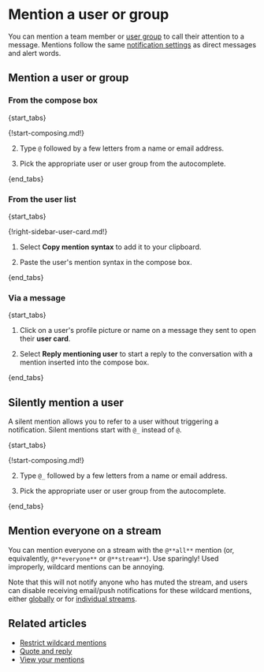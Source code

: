 # Mention a user or group

You can mention a team member or [user group](/help/user-groups) to call their attention to a
message. Mentions follow the same
[notification settings](/help/dm-mention-alert-notifications) as direct
messages and alert words.

## Mention a user or group

### From the compose box

{start_tabs}

{!start-composing.md!}

2. Type `@` followed by a few letters from a name or email address.

3. Pick the appropriate user or user group from the autocomplete.

{end_tabs}

### From the user list

{start_tabs}

{!right-sidebar-user-card.md!}

1. Select **Copy mention syntax** to add it to your clipboard.

1. Paste the user's mention syntax in the compose box.

{end_tabs}

### Via a message

{start_tabs}

1. Click on a user's profile picture or name on a message they sent
   to open their **user card**.

1. Select **Reply mentioning user** to start a reply to the conversation
   with a mention inserted into the compose box.

{end_tabs}

## Silently mention a user

A silent mention allows you to refer to a user without triggering a
notification. Silent mentions start with `@_` instead of `@`.

{start_tabs}

{!start-composing.md!}

2. Type `@_` followed by a few letters from a name or email address.

3. Pick the appropriate user or user group from the autocomplete.

{end_tabs}

## Mention everyone on a stream

You can mention everyone on a stream with the `@**all**` mention (or,
equivalently, `@**everyone**` or `@**stream**`). Use sparingly! Used improperly,
wildcard mentions can be annoying.

Note that this will not notify anyone who has muted the stream, and
users can disable receiving email/push notifications for these
wildcard mentions, either
[globally](/help/dm-mention-alert-notifications) or for [individual
streams](/help/stream-notifications).

## Related articles

* [Restrict wildcard mentions](/help/restrict-wildcard-mentions)
* [Quote and reply](/help/quote-and-reply)
* [View your mentions](/help/view-your-mentions)
